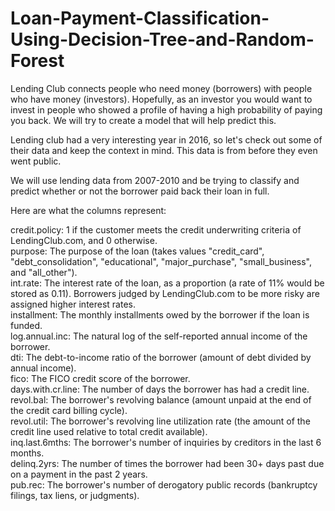 # Loan-Payment-Classification-Using-Decision-Tree-and-Random-Forest

Lending Club connects people who need money (borrowers) with people who have money (investors). Hopefully, as an investor you would want to invest in people who showed a profile of having a high probability of paying you back. We will try to create a model that will help predict this.

Lending club had a very interesting year in 2016, so let's check out some of their data and keep the context in mind. This data is from before they even went public.

We will use lending data from 2007-2010 and be trying to classify and predict whether or not the borrower paid back their loan in full.

Here are what the columns represent:

credit.policy: 1 if the customer meets the credit underwriting criteria of LendingClub.com, and 0 otherwise.<br>
purpose: The purpose of the loan (takes values "credit_card", "debt_consolidation", "educational", "major_purchase", "small_business", and "all_other").<br>
int.rate: The interest rate of the loan, as a proportion (a rate of 11% would be stored as 0.11). Borrowers judged by LendingClub.com to be more risky are assigned higher interest rates.<br>
installment: The monthly installments owed by the borrower if the loan is funded.<br>
log.annual.inc: The natural log of the self-reported annual income of the borrower.<br>
dti: The debt-to-income ratio of the borrower (amount of debt divided by annual income).<br>
fico: The FICO credit score of the borrower.<br>
days.with.cr.line: The number of days the borrower has had a credit line.<br>
revol.bal: The borrower's revolving balance (amount unpaid at the end of the credit card billing cycle).<br>
revol.util: The borrower's revolving line utilization rate (the amount of the credit line used relative to total credit available).<br>
inq.last.6mths: The borrower's number of inquiries by creditors in the last 6 months.<br>
delinq.2yrs: The number of times the borrower had been 30+ days past due on a payment in the past 2 years.<br>
pub.rec: The borrower's number of derogatory public records (bankruptcy filings, tax liens, or judgments).

